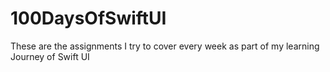 # 100DaysOfSwiftUI
These are the assignments I try to cover every week as part of my learning Journey of Swift UI
